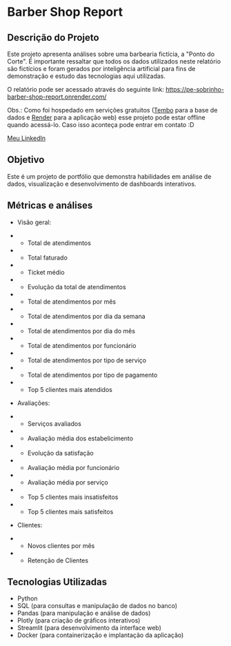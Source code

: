 # Barber Shop Report

## Descrição do Projeto

Este projeto apresenta análises sobre uma barbearia fictícia, a "Ponto do Corte". É importante ressaltar que todos os dados utilizados neste relatório são fictícios e foram gerados por inteligência artificial para fins de demonstração e estudo das tecnologias aqui utilizadas.

O relatório pode ser acessado através do seguinte link:
https://pe-sobrinho-barber-shop-report.onrender.com/

Obs.: Como foi hospedado em servições gratuitos ([Tembo](https://tembo.io/) para a base de dados e [Render](https://render.com/) para a aplicação web) esse projeto pode estar offline quando acessá-lo. Caso isso aconteça pode entrar em contato :D

[Meu LinkedIn](https://www.linkedin.com/in/pedro-sobrinho-data/)
## Objetivo

Este é um projeto de portfólio que demonstra habilidades em análise de dados, visualização e desenvolvimento de dashboards interativos.

## Métricas e análises

- Visão geral:
- - Total de atendimentos
- - Total faturado
- - Ticket médio
- - Evolução da total de atendimentos
- - Total de atendimentos por mês
- - Total de atendimentos por dia da semana
- - Total de atendimentos por dia do mês
- - Total de atendimentos por funcionário
- - Total de atendimentos por tipo de serviço
- - Total de atendimentos por tipo de pagamento
- - Top 5 clientes mais atendidos

- Avaliações:
- - Serviços avaliados
- - Avaliação média dos estabelicimento
- - Evolução da satisfação
- - Avaliação média por funcionário
- - Avaliação média por serviço
- - Top 5 clientes mais insatisfeitos
- - Top 5 clientes mais satisfeitos

- Clientes:
- - Novos clientes por mês
- - Retenção de Clientes

## Tecnologias Utilizadas

- Python
- SQL (para consultas e manipulação de dados no banco)
- Pandas (para manipulação e análise de dados)
- Plotly (para criação de gráficos interativos)
- Streamlit (para desenvolvimento da interface web)
- Docker (para containerização e implantação da aplicação)
